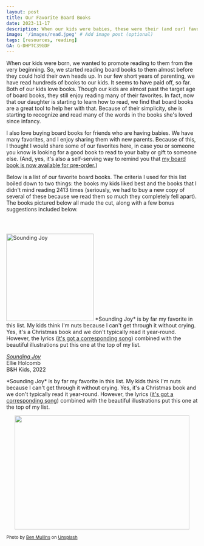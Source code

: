 ```yaml
---
layout: post
title: Our Favorite Board Books
date: 2023-11-17
description: When our kids were babies, these were their (and our) favorite board books. 
image: '/images/read.jpeg' # Add image post (optional)
tags: [resources, reading]
GA: G-DHPTC39GDF
---
```

When our kids were born, we wanted to promote reading to them from the very beginning. So, we started reading board books to them almost before they could hold their own heads up. In our few short years of parenting, we have read hundreds of books to our kids. It seems to have paid off, so far. Both of our kids love books. Though our kids are almost past the target age of board books, they still enjoy reading many of their favorites. In fact, now that our daughter is starting to learn how to read, we find that board books are a great tool to help her with that. Because of their simplicity, she is starting to recognize and read many of the words in the books she's loved since infancy. 

I also love buying board books for friends who are having babies. We have many favorites, and I enjoy sharing them with new parents. Because of this, I thought I would share some of our favorites here, in case you or someone you know is looking for a good book to read to your baby or gift to someone else. (And, yes, it's also a self-serving way to remind you that <a href= "https://amzn.to/3uwAqdK" target= "blank">my board book is now available for pre-order.</a>)

Below is a list of our favorite board books. The criteria I used for this list boiled down to two things: the books my kids liked best and the books that I didn't mind reading 2413 times (seriously, we had to buy a new copy of several of these because we read them so much they completely fell apart). The books pictured below all made the cut, along with a few bonus suggestions included below. 

<p style="display:inline-block;">
<p align="left">
  <a href="https://amzn.to/3szb2Uq" target="blank"><img src="meredithcook.github.io/images/soundingjoy.jpg" alt="Sounding Joy" style="width:230px;height:230px;"></a>
  *Sounding Joy* is by far my favorite in this list. My kids think I'm nuts because I can't get through it without crying. Yes, it's a Christmas book and we don't typically read it year-round. However, the lyrics (<a href= "https://youtu.be/jthLvNgmFjA?si=RLjdXij_yHSIhNFE" target= "blank">it's got a corresponding song</a>) combined with the beautiful illustrations put this one at the top of my list.
</p>

</p>

<a href= "https://amzn.to/3szb2Uq" target= "blank">*Sounding Joy*</a>
  <br>Ellie Holcomb
  <br>B&H Kids, 2022

<p></p>
<p>*Sounding Joy* is by far my favorite in this list. My kids think I'm nuts because I can't get through it without crying. Yes, it's a Christmas book and we don't typically read it year-round. However, the lyrics (<a href= "https://youtu.be/jthLvNgmFjA?si=RLjdXij_yHSIhNFE" target= "blank">it's got a corresponding song</a>) combined with the beautiful illustrations put this one at the top of my list.</p> 



<p align="center">
  <img width="460" height="300" src="meredithcook.github.io/images/boardbooks.png">
</p>

<sub>Photo by <a href="https://unsplash.com/@benmullins?utm_content=creditCopyText&utm_medium=referral&utm_source=unsplash">Ben Mullins</a> on <a href="https://unsplash.com/photos/two-childrens-reading-book-while-sitting-on-brown-sofa-5QTQz-oYk1A?utm_content=creditCopyText&utm_medium=referral&utm_source=unsplash">Unsplash</a></sub>